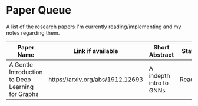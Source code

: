 # Paper Queue

A list of the research papers I'm currently reading/implementing and my notes regarding them.

| Paper Name                                        | Link if available                | Short Abstract          | Status  |
| ------------------------------------------------- | -------------------------------- | ----------------------- | ------- |
| A Gentle Introduction to Deep Learning for Graphs | https://arxiv.org/abs/1912.12693 | A indepth intro to GNNs | Reading |